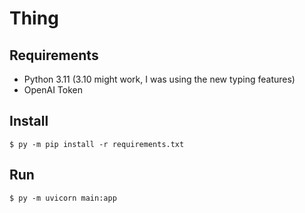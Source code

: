 # Thing

## Requirements
* Python 3.11 (3.10 might work, I was using the new typing features)
* OpenAI Token 

## Install
```
$ py -m pip install -r requirements.txt
```

## Run
```
$ py -m uvicorn main:app
```